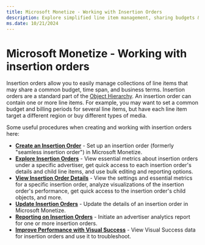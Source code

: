 ```yaml
---
title: Microsoft Monetize - Working with Insertion Orders
description: Explore simplified line item management, sharing budgets & diverse targeting through Insertion Orders in the Object Hierarchy.
ms.date: 10/21/2024
---
```


# Microsoft Monetize - Working with insertion orders

Insertion orders allow you to easily manage collections of line items that may share a common budget, time span, and business terms. Insertion orders are a standard part of the [Object Hierarchy](object-hierarchy.md). An insertion order can contain one or more line items. For example, you may want to set a common budget and billing periods for several line items, but have each line item target a different region or buy different types of media.

<!-- Note that there are two types of insertion orders (for more information, see [Create an Insertion Order](create-an-insertion-order.md)):

- **Legacy** - Legacy insertion order required for legacy guaranteed and non-guaranteed line items.
- **Seamless** - Seamless insertion order compatible with augmented line items (ALI), guaranteed delivery augmented line items (GDALI), and programmatic guaranteed line items (PGLI). -->

Some useful procedures when creating and working with insertion orders here:

- **[Create an Insertion Order](create-an-insertion-order.md)** - Set up an insertion order (formerly "seamless insertion order") in Microsoft Monetize.
- **[Explore Insertion Orders](explore-insertion-orders.md)** - View essential metrics about insertion orders under a specific advertiser, get quick access to each insertion order's details and child line items, and use bulk editing and reporting options.
- **[View Insertion Order Details](view-insertion-order-details.md)** - View the settings and essential metrics for a specific insertion order, analyze visualizations of the insertion order's performance, get quick access to the insertion order's child objects, and more.
- **[Update Insertion Orders](update-insertion-orders.md)** - Update the details of an insertion order in Microsoft Monetize.
- **[Reporting on Insertion Orders](explore-insertion-orders.md)** - Initiate an advertiser analytics report for one or more insertion orders.
- **[Improve Performance with Visual Success](improve-performance-with-visual-success.md)** - View Visual Success data for insertion orders and use it to troubleshoot.
<!-- - **[Create a Legacy Insertion Order](create-a-legacy-insertion-order.md)** - Set up an old-style insertion order in Microsoft Monetize. Legacy insertion orders do not use billing periods, can't be used with the recommended augmented line item, and are no longer the best practice.
- **[View Legacy Insertion Order Details](view-legacy-insertion-order-details.md)** - View the settings and essential
  metrics for a specific legacy insertion order, analyze visualizations of the insertion order's performance, get quick access to the insertion order's child objects, and more. -->
